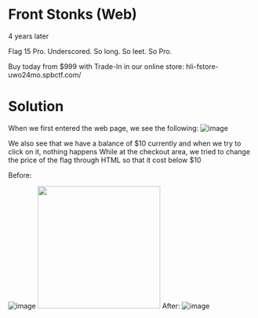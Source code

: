 # Front Stonks (Web)
4 years later

Flag 15 Pro. Underscored. So long. So leet. So Pro.

Buy today from $999 with Trade-In in our online store:
hli-fstore-uwo24mo.spbctf.com/

# Solution
When we first entered the web page, we see the following:
![image](https://github.com/1-Xenon/ctf-archives/assets/110148117/6861a9be-ca21-4b01-a531-db9a1bd27b3d)

We also see that we have a balance of $10 currently and when we try to click on it, nothing happens
While at the checkout area, we tried to change the price of the flag through HTML so that it cost below $10

Before:

![image](https://github.com/1-Xenon/ctf-archives/assets/110148117/fce09518-58c1-4b19-ad10-d263f8bbc0b9)
<img src="https://github.com/1-Xenon/ctf-archives/assets/110148117/fce09518-58c1-4b19-ad10-d263f8bbc0b" width="250" height="250">
After:
![image](https://github.com/1-Xenon/ctf-archives/assets/110148117/6d1e86a2-76d1-4748-8f8f-70529de499ce)

